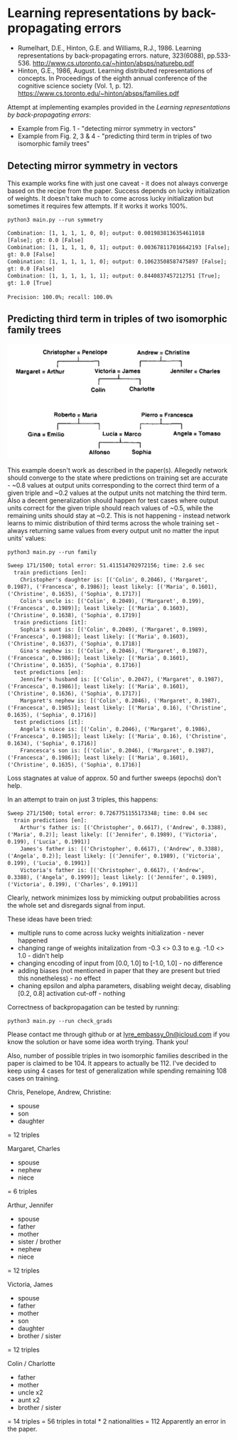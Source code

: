 # Learning representations by back-propagating errors
- Rumelhart, D.E., Hinton, G.E. and Williams, R.J., 1986. Learning representations by back-propagating errors. nature, 323(6088), pp.533-536. http://www.cs.utoronto.ca/~hinton/absps/naturebp.pdf
- Hinton, G.E., 1986, August. Learning distributed representations of concepts. In Proceedings of the eighth annual conference of the cognitive science society (Vol. 1, p. 12). https://www.cs.toronto.edu/~hinton/absps/families.pdf 

Attempt at implementing examples provided in the *Learning representations by back-propagating errors*:
- Example from Fig. 1 - "detecting mirror symmetry in vectors"
- Example from Fig. 2, 3 & 4 - "predicting third term in triples of two isomorphic family trees"

## Detecting mirror symmetry in vectors
This example works fine with just one caveat - it does not always converge based on the recipe from the paper. Success depends on lucky initialization of weights. It doesn't take much to come across lucky initialization but sometimes it requires few attempts. If it works it works 100%.
```
python3 main.py --run symmetry
```
```
Combination: [1, 1, 1, 1, 0, 0]; output: 0.0019838136354611018 [False]; gt: 0.0 [False]
Combination: [1, 1, 1, 1, 0, 1]; output: 0.003678117016642193 [False]; gt: 0.0 [False]
Combination: [1, 1, 1, 1, 1, 0]; output: 0.10623508587475897 [False]; gt: 0.0 [False]
Combination: [1, 1, 1, 1, 1, 1]; output: 0.8440837457212751 [True]; gt: 1.0 [True]

Precision: 100.0%; recall: 100.0%
```
## Predicting third term in triples of two isomorphic family trees

![Family trees](families.png)

This example doesn't work as described in the paper(s). Allegedly network should converge to the state where predictions on training set are accurate - ~0.8 values at output units corresponding to the correct third term of a given triple and ~0.2 values at the output units not matching the third term. Also a decent generalization should happen for test cases where output units correct for the given triple should reach values of ~0.5, while the remaining units should stay at ~0.2. This is not happening - instead network learns to mimic distribution of third terms across the whole training set - always returning same values from every output unit no matter the input units' values:
```
python3 main.py --run family
```
```
Sweep 171/1500; total error: 51.411514702972156; time: 2.6 sec
  train predictions [en]:
    Christopher's daughter is: [('Colin', 0.2046), ('Margaret', 0.1987), ('Francesca', 0.1986)]; least likely: [('Maria', 0.1601), ('Christine', 0.1635), ('Sophia', 0.1717)]
    Colin's uncle is: [('Colin', 0.2049), ('Margaret', 0.199), ('Francesca', 0.1989)]; least likely: [('Maria', 0.1603), ('Christine', 0.1638), ('Sophia', 0.1719)]
  train predictions [it]:
    Sophia's aunt is: [('Colin', 0.2049), ('Margaret', 0.1989), ('Francesca', 0.1988)]; least likely: [('Maria', 0.1603), ('Christine', 0.1637), ('Sophia', 0.1718)]
    Gina's nephew is: [('Colin', 0.2046), ('Margaret', 0.1987), ('Francesca', 0.1986)]; least likely: [('Maria', 0.1601), ('Christine', 0.1635), ('Sophia', 0.1716)]
  test predictions [en]:
    Jennifer's husband is: [('Colin', 0.2047), ('Margaret', 0.1987), ('Francesca', 0.1986)]; least likely: [('Maria', 0.1601), ('Christine', 0.1636), ('Sophia', 0.1717)]
    Margaret's nephew is: [('Colin', 0.2046), ('Margaret', 0.1987), ('Francesca', 0.1985)]; least likely: [('Maria', 0.16), ('Christine', 0.1635), ('Sophia', 0.1716)]
  test predictions [it]:
    Angela's niece is: [('Colin', 0.2046), ('Margaret', 0.1986), ('Francesca', 0.1985)]; least likely: [('Maria', 0.16), ('Christine', 0.1634), ('Sophia', 0.1716)]
    Francesca's son is: [('Colin', 0.2046), ('Margaret', 0.1987), ('Francesca', 0.1986)]; least likely: [('Maria', 0.1601), ('Christine', 0.1635), ('Sophia', 0.1716)]
```
Loss stagnates at value of approx. 50 and further sweeps (epochs) don't help.

In an attempt to train on just 3 triples, this happens:
```
Sweep 271/1500; total error: 0.7267751155173348; time: 0.04 sec
  train predictions [en]:
    Arthur's father is: [('Christopher', 0.6617), ('Andrew', 0.3388), ('Maria', 0.2)]; least likely: [('Jennifer', 0.1989), ('Victoria', 0.199), ('Lucia', 0.1991)]
    James's father is: [('Christopher', 0.6617), ('Andrew', 0.3388), ('Angela', 0.2)]; least likely: [('Jennifer', 0.1989), ('Victoria', 0.199), ('Lucia', 0.1991)]
    Victoria's father is: [('Christopher', 0.6617), ('Andrew', 0.3388), ('Angela', 0.1999)]; least likely: [('Jennifer', 0.1989), ('Victoria', 0.199), ('Charles', 0.1991)]
```
Clearly, network minimizes loss by mimicking output probabilities across the whole set and disregards signal from input. 

These ideas have been tried:
- multiple runs to come across lucky weights initialization - never happened
- changing range of weights initalization from -0.3 <> 0.3 to e.g. -1.0 <> 1.0 - didn't help
- changing encoding of input from [0.0, 1.0] to [-1.0, 1.0] - no difference
- adding biases (not mentioned in paper that they are present but tried this nonetheless) - no effect
- chaning epsilon and alpha parameters, disabling weight decay, disabling [0.2, 0.8] activation cut-off - nothing

Correctness of backpropagation can be tested by running:
```
python3 main.py --run check_grads
```

Please contact me through github or at lyre_embassy_0n@icloud.com if you know the solution or have some idea worth trying. Thank you!


Also, number of possible triples in two isomorphic families described in the paper is claimed to be 104. It appears to actually be 112. I've decided to keep using 4 cases for test of generalization while spending remaining 108 cases on training.

Chris, Penelope, Andrew, Christine:
- spouse
- son
- daughter

= 12 triples

Margaret, Charles
- spouse
- nephew
- niece

= 6 triples

Arthur, Jennifer
- spouse
- father
- mother
- sister / brother
- nephew
- niece

= 12 triples

Victoria, James
- spouse
- father
- mother
- son
- daughter
- brother / sister

= 12 triples

Colin / Charlotte
- father
- mother
- uncle x2
- aunt x2
- brother / sister

= 14 triples
= 56 triples in total * 2 nationalities = 112
Apparently an error in the paper.
